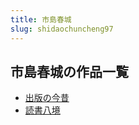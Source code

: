 ```yaml
---
title: 市島春城
slug: shidaochuncheng97
---
```


## 市島春城の作品一覧

- [出版の今昔](chubannojinxib4)
- [読書八境](dushubajing94)

